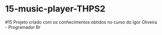 # 15-music-player-THPS2
 #15 Projeto criado com os conhecimentos obtidos no curso do Igor Oliveira - Programador Br
